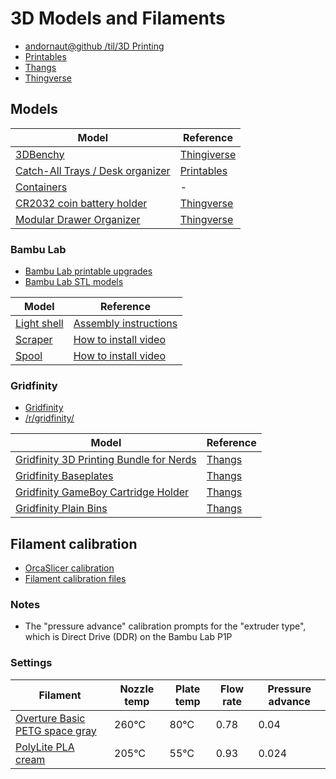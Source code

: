 # 3D Models and Filaments

* [andornaut@github /til/3D Printing](https://github.com/andornaut/til/blob/master/docs/3d-printing.md)
* [Printables](https://www.printables.com/model)
* [Thangs](https://thangs.com)
* [Thingverse](https://www.thingiverse.com/)

## Models

Model | Reference
--- | ---
[3DBenchy](./3d-benchy) | [Thingiverse](https://www.thingiverse.com/thing:763622)
[Catch-All Trays / Desk organizer](./catch-all-trays) | [Printables](https://www.printables.com/model/376225-catch-all-trays-desk-organizer)
[Containers](./containers) | -
[CR2032 coin battery holder](./cr2032_coin_battery_holder) | [Thingverse](https://www.thingiverse.com/thing:1170291)
[Modular Drawer Organizer](./modular-drawer-organizer) | [Thingverse](https://www.thingiverse.com/thing:3827538)

### Bambu Lab

* [Bambu Lab printable upgrades](https://wiki.bambulab.com/en/p1/manual/p1p-upgrades)
* [Bambu Lab STL models](https://wiki.bambulab.com/en/knowledge-sharing/Links-to-STL-models)

Model | Reference
--- | ---
[Light shell](./bambu-lab/light_shell.3mf) | [Assembly instructions](https://wiki.bambulab.com/p1/manual/upgrade-list/led_light.pdf)
[Scraper](./bambu-lab/scraper_grip_by_bambu_lab.stl) | [How to install video](https://www.youtube.com/watch?v=mUSoCr1y9Jk)
[Spool](./bambu-lab/bambulab_spool_by_bambu_lab.stl) | [How to install video](https://www.youtube.com/watch?v=mUSoCr1y9Jk)

### Gridfinity

* [Gridfinity](https://gridfinity.xyz/)
* [/r/gridfinity/](https://old.reddit.com/r/gridfinity/)

Model | Reference
--- | ---
[Gridfinity 3D Printing Bundle for Nerds](./gridfinity/Gridfinity%203D%20Printing%20Bundle%20for%20Nerds) | [Thangs](https://thangs.com/designer/ZackFreedman/3d-model/Gridfinity%203D%20Printing%20Bundle%20for%20Nerds-60741)
[Gridfinity Baseplates](./gridfinity/Gridfinity%20Baseplates) | [Thangs](https://thangs.com/designer/models/3d-model/60925)
[Gridfinity GameBoy Cartridge Holder](./gridfinity/Gridfinity%20GameBoy%20Cartridge%20Holder) | [Thangs](https://thangs.com/designer/cogspace/3d-model/Gridfinity%20GameBoy%20Cartridge%20Holder-73725)
[Gridfinity Plain Bins](./gridfinity/Gridfinity%20Plain%20Bins) | [Thangs](https://thangs.com/designer/pmcquay/3d-model/gridfinity%20plain%20bins-61698)

## Filament calibration

* [OrcaSlicer calibration](https://github.com/SoftFever/OrcaSlicer/wiki/Calibration#Flow-rate)
* [Filament calibration files](./filament-calibration)

### Notes

* The "pressure advance" calibration prompts for the "extruder type", which is Direct Drive (DDR) on the Bambu Lab P1P

### Settings

Filament | Nozzle temp | Plate temp | Flow rate | Pressure advance
--- | --- | --- | --- | ---
[Overture Basic PETG space gray](https://www.overture3d.ca/collections/petg-filament/products/basic-petg-1-75mm-1-pack?variant=32972936380549) | 260℃ | 80℃  | 0.78 | 0.04
[PolyLite PLA cream](https://ca.polymaker.com/products/polylite-pla?variant=44585321005374) | 205℃  | 55℃  | 0.93 | 0.024
